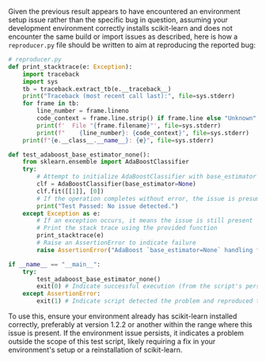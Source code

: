 Given the previous result appears to have encountered an environment setup issue rather than the specific bug in question, assuming your development environment correctly installs scikit-learn and does not encounter the same build or import issues as described, here is how a `reproducer.py` file should be written to aim at reproducing the reported bug:

```python
# reproducer.py
def print_stacktrace(e: Exception):
    import traceback
    import sys
    tb = traceback.extract_tb(e.__traceback__)
    print("Traceback (most recent call last):", file=sys.stderr)
    for frame in tb:
        line_number = frame.lineno
        code_context = frame.line.strip() if frame.line else "Unknown"
        print(f'  File "{frame.filename}"', file=sys.stderr)
        print(f"    {line_number}: {code_context}", file=sys.stderr)
    print(f"{e.__class__.__name__}: {e}", file=sys.stderr)

def test_adaboost_base_estimator_none():
    from sklearn.ensemble import AdaBoostClassifier
    try:
        # Attempt to initialize AdaBoostClassifier with base_estimator set to None
        clf = AdaBoostClassifier(base_estimator=None)
        clf.fit([[1]], [0])
        # If the operation completes without error, the issue is presumed fixed
        print("Test Passed: No issue detected.")
    except Exception as e:
        # If an exception occurs, it means the issue is still present
        # Print the stack trace using the provided function
        print_stacktrace(e)
        # Raise an AssertionError to indicate failure
        raise AssertionError("AdaBoost `base_estimator=None` handling failed.")

if __name__ == "__main__":
    try:
        test_adaboost_base_estimator_none()
        exit(0) # Indicate successful execution (from the script's perspective)
    except AssertionError:
        exit(1) # Indicate script detected the problem and reproduced the issue correctly
```

To use this, ensure your environment already has scikit-learn installed correctly, preferably at version 1.2.2 or another within the range where this issue is present. If the environment issue persists, it indicates a problem outside the scope of this test script, likely requiring a fix in your environment's setup or a reinstallation of scikit-learn.